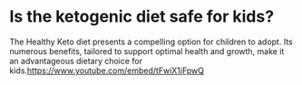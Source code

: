 # Is the ketogenic diet safe for kids?

The Healthy Keto diet presents a compelling option for children to adopt. Its numerous benefits, tailored to support optimal health and growth, make it an advantageous dietary choice for kids.https://www.youtube.com/embed/tFwiX1jFpwQ